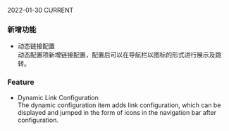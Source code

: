 2022-01-30
CURRENT
### 新增功能

- 动态链接配置   
动态配置项新增链接配置，配置后可以在导航栏以图标的形式进行展示及跳转。

### Feature

- Dynamic Link Configuration   
The dynamic configuration item adds link configuration, which can be displayed and jumped in the form of icons in the navigation bar after configuration.
